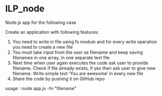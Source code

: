 # ILP_node
Node.js app for the following case 

Create an application with following features:
1) You need to write in file using fs module and for every write operation you need to create a new file
2) You must take input from the user as filename and keep saving filenames in one array, in one
separate text file
3) Next time when user again executes the code ask user to provide filename. Check if file
already exists, if yes then ask user to give new filename. Write simple text ‘You are awesome’ in every
new file
4) Share the code by pushing it on GitHub repo

usage :
node app.js -fn "filename"
  

